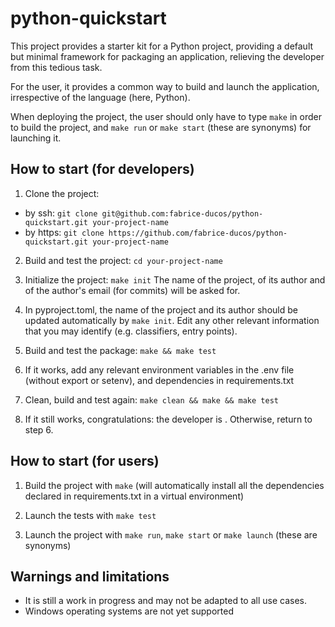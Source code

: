 # python-quickstart

This project provides a starter kit for a Python project, providing a default but minimal framework
for packaging an application, relieving the developer from this tedious task.

For the user, it provides a common way to build and launch the application, irrespective of the language (here, Python).

When deploying the project, the user should only have to type `make` in order to build the project, and `make run` or `make start` (these are synonyms) for launching it.

## How to start (for developers)

1. Clone the project:
  - by ssh:   `git clone git@github.com:fabrice-ducos/python-quickstart.git your-project-name`
  - by https: `git clone https://github.com/fabrice-ducos/python-quickstart.git your-project-name`

2. Build and test the project:
  `cd your-project-name`

3. Initialize the project:
  `make init`
  The name of the project, of its author and of the author's email (for commits) will be asked for.

4. In pyproject.toml, the name of the project and its author should be updated automatically by `make init`. Edit any other relevant information that you may identify (e.g. classifiers, entry points).

5. Build and test the package: `make && make test`

6. If it works, add any relevant environment variables in the .env file (without export or setenv), and dependencies in requirements.txt

7. Clean, build and test again: `make clean && make && make test`

8. If it still works, congratulations: the developer is .
Otherwise, return to step 6.

## How to start (for users)

1. Build the project with `make` (will automatically install all the dependencies declared in requirements.txt in a virtual environment)

2. Launch the tests with `make test`

3. Launch the project with `make run`, `make start` or `make launch` (these are synonyms)

## Warnings and limitations

* It is still a work in progress and may not be adapted to all use cases.
* Windows operating systems are not yet supported

